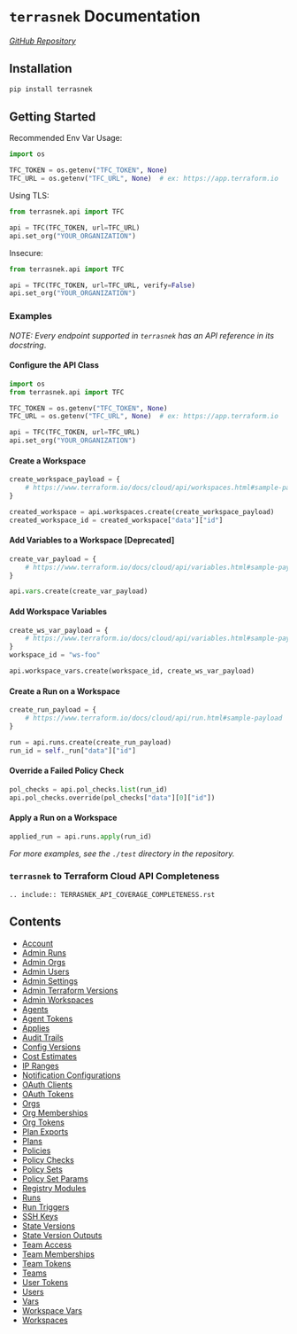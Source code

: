 # `terrasnek` Documentation

_[GitHub Repository](https://github.com/dahlke/terrasnek)_

## Installation

```bash
pip install terrasnek
```

## Getting Started

Recommended Env Var Usage:

```python
import os

TFC_TOKEN = os.getenv("TFC_TOKEN", None)
TFC_URL = os.getenv("TFC_URL", None)  # ex: https://app.terraform.io
```

Using TLS:

```python
from terrasnek.api import TFC

api = TFC(TFC_TOKEN, url=TFC_URL)
api.set_org("YOUR_ORGANIZATION")
```

Insecure:

```python
from terrasnek.api import TFC

api = TFC(TFC_TOKEN, url=TFC_URL, verify=False)
api.set_org("YOUR_ORGANIZATION")
```

### Examples

_NOTE: Every endpoint supported in `terrasnek` has an API reference in its docstring_.

#### Configure the API Class

```python
import os
from terrasnek.api import TFC

TFC_TOKEN = os.getenv("TFC_TOKEN", None)
TFC_URL = os.getenv("TFC_URL", None)  # ex: https://app.terraform.io

api = TFC(TFC_TOKEN, url=TFC_URL)
api.set_org("YOUR_ORGANIZATION")
```

#### Create a Workspace

```python
create_workspace_payload = {
    # https://www.terraform.io/docs/cloud/api/workspaces.html#sample-payload
}

created_workspace = api.workspaces.create(create_workspace_payload)
created_workspace_id = created_workspace["data"]["id"]
```

#### Add Variables to a Workspace [Deprecated]

```python
create_var_payload = {
    # https://www.terraform.io/docs/cloud/api/variables.html#sample-payload
}

api.vars.create(create_var_payload)
```

#### Add Workspace Variables

```python
create_ws_var_payload = {
    # https://www.terraform.io/docs/cloud/api/variables.html#sample-payload
}
workspace_id = "ws-foo"

api.workspace_vars.create(workspace_id, create_ws_var_payload)
```

#### Create a Run on a Workspace

```python
create_run_payload = {
    # https://www.terraform.io/docs/cloud/api/run.html#sample-payload
}

run = api.runs.create(create_run_payload)
run_id = self._run["data"]["id"]
```

#### Override a Failed Policy Check

```python
pol_checks = api.pol_checks.list(run_id)
api.pol_checks.override(pol_checks["data"][0]["id"])
```

#### Apply a Run on a Workspace

```python
applied_run = api.runs.apply(run_id)
```

_For more examples, see the `./test` directory in the repository._

### `terrasnek` to Terraform Cloud API Completeness

```eval_rst
.. include:: TERRASNEK_API_COVERAGE_COMPLETENESS.rst
```

## Contents

* [Account](account.md)
* [Admin Runs](admin_runs.md)
* [Admin Orgs](admin_orgs.md)
* [Admin Users](admin_users.md)
* [Admin Settings](admin_settings.md)
* [Admin Terraform Versions](admin_terraform_versions.md)
* [Admin Workspaces](admin_workspaces.md)
* [Agents](agents.md)
* [Agent Tokens](agent_tokens.md)
* [Applies](applies.md)
* [Audit Trails](audit_trails.md)
* [Config Versions](config_versions.md)
* [Cost Estimates](cost_estimates.md)
* [IP Ranges](ip_ranges.md)
* [Notification Configurations](notification_configs.md)
* [OAuth Clients](oauth_clients.md)
* [OAuth Tokens](oauth_tokens.md)
* [Orgs](orgs.md)
* [Org Memberships](org_memberships.md)
* [Org Tokens](org_tokens.md)
* [Plan Exports](plan_exports.md)
* [Plans](plans.md)
* [Policies](policies.md)
* [Policy Checks](policy_checks.md)
* [Policy Sets](policy_sets.md)
* [Policy Set Params](policy_set_params.md)
* [Registry Modules](registry_modules.md)
* [Runs](runs.md)
* [Run Triggers](run_triggers.md)
* [SSH Keys](ssh_keys.md)
* [State Versions](state_versions.md)
* [State Version Outputs](state_version_outputs.md)
* [Team Access](team_access.md)
* [Team Memberships](team_memberships.md)
* [Team Tokens](team_tokens.md)
* [Teams](teams.md)
* [User Tokens](user_tokens.md)
* [Users](users.md)
* [Vars](vars.md)
* [Workspace Vars](workspace_vars.md)
* [Workspaces](workspaces.md)

